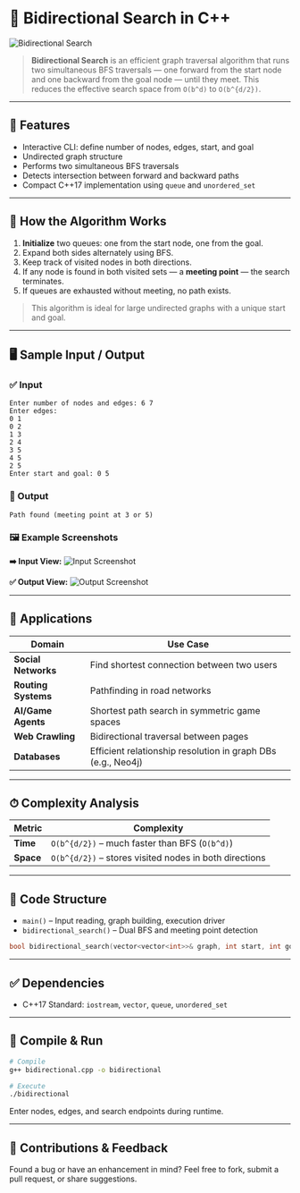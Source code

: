 # 🔁 Bidirectional Search in C++

![Bidirectional Search](https://upload.wikimedia.org/wikipedia/commons/9/9b/Bidirectional_search.svg)

> **Bidirectional Search** is an efficient graph traversal algorithm that runs two simultaneous BFS traversals — one forward from the start node and one backward from the goal node — until they meet. This reduces the effective search space from `O(b^d)` to `O(b^{d/2})`.

---

## 📌 Features

* Interactive CLI: define number of nodes, edges, start, and goal
* Undirected graph structure
* Performs two simultaneous BFS traversals
* Detects intersection between forward and backward paths
* Compact C++17 implementation using `queue` and `unordered_set`

---

## 🔧 How the Algorithm Works

1. **Initialize** two queues: one from the start node, one from the goal.
2. Expand both sides alternately using BFS.
3. Keep track of visited nodes in both directions.
4. If any node is found in both visited sets — a **meeting point** — the search terminates.
5. If queues are exhausted without meeting, no path exists.

> This algorithm is ideal for large undirected graphs with a unique start and goal.

---

## 🖥 Sample Input / Output

### ✅ Input

```
Enter number of nodes and edges: 6 7
Enter edges:
0 1
0 2
1 3
2 4
3 5
4 5
2 5
Enter start and goal: 0 5
```

### 🔽 Output

```
Path found (meeting point at 3 or 5)
```

### 🖼 Example Screenshots

**➡️ Input View:**
![Input Screenshot](https://i.imgur.com/NKOdx9h.png)

**✅ Output View:**
![Output Screenshot](https://i.imgur.com/WrdbRzK.png)

---

## 🚀 Applications

| Domain              | Use Case                                                     |
| ------------------- | ------------------------------------------------------------ |
| **Social Networks** | Find shortest connection between two users                   |
| **Routing Systems** | Pathfinding in road networks                                 |
| **AI/Game Agents**  | Shortest path search in symmetric game spaces                |
| **Web Crawling**    | Bidirectional traversal between pages                        |
| **Databases**       | Efficient relationship resolution in graph DBs (e.g., Neo4j) |

---

## ⏱ Complexity Analysis

| Metric    | Complexity                                             |
| --------- | ------------------------------------------------------ |
| **Time**  | `O(b^{d/2})` – much faster than BFS (`O(b^d)`)         |
| **Space** | `O(b^{d/2})` – stores visited nodes in both directions |

---

## 📄 Code Structure

* `main()` – Input reading, graph building, execution driver
* `bidirectional_search()` – Dual BFS and meeting point detection

```cpp
bool bidirectional_search(vector<vector<int>>& graph, int start, int goal);
```

---

## ✅ Dependencies

* C++17 Standard: `iostream`, `vector`, `queue`, `unordered_set`

---

## 🧪 Compile & Run

```bash
# Compile
g++ bidirectional.cpp -o bidirectional

# Execute
./bidirectional
```

Enter nodes, edges, and search endpoints during runtime.

---

## 🙌 Contributions & Feedback

Found a bug or have an enhancement in mind? Feel free to fork, submit a pull request, or share suggestions.


